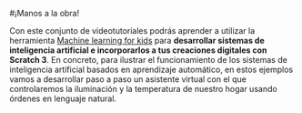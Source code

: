 #¡Manos a la obra!

Con este conjunto de videotutoriales podrás aprender a utilizar la herramienta [Machine learning for kids](https://machinelearningforkids.co.uk/#!/about) para **desarrollar sistemas de inteligencia artificial e incorporarlos a tus creaciones digitales con Scratch 3**. En concreto, para ilustrar el funcionamiento de los sistemas de inteligencia artificial basados en aprendizaje automático, en estos ejemplos vamos a desarrollar paso a paso un asistente virtual con el que controlaremos la iluminación y la temperatura de nuestro hogar usando órdenes en lenguaje natural.